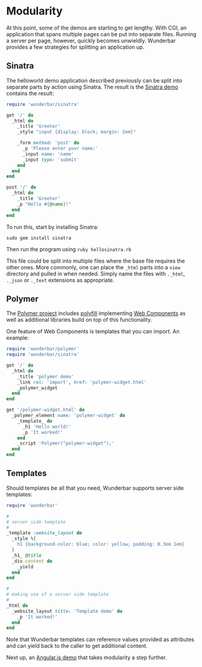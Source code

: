 Modularity
===

At this point, some of the demos are starting to get lengthy.  With CGI, an
application that spans multiple pages can be put into separate files.  Running
a server per page, however, quickly becomes unwieldly.  Wunderbar provides a
few strategies for splitting an application up.

Sinatra
---

The helloworld demo application described previously can be split into
separate parts by action using Sinatra.  The result is the [Sinatra
demo](https://github.com/rubys/wunderbar/blob/master/demo/hellosinatra.rb)
contains the result:

```ruby
require 'wunderbar/sinatra'

get '/' do
  _html do
    _title 'Greeter'
    _style "input {display: block; margin: 2em}"

    _form method: 'post' do
      _p 'Please enter your name:'
      _input name: 'name'
      _input type: 'submit'
    end
  end
end

post '/' do
  _html do
    _title 'Greeter'
    _p "Hello #{@name}!"
  end
end
```

To run this, start by installing Sinatra:

    sudo gem install sinatra

Then run the program using `ruby hellosinatra.rb`

This file could be split into multiple files where the base file requires the
other ones.  More commonly, one can place the `_html` parts into a `view`
directory and pulled in when needed.  Simply name the files with `._html`,
`._json` or `._text` extensions as appropriate.

Polymer
---

The [Polymer project](http://www.polymer-project.org/) includes
[polyfill](http://en.wikipedia.org/wiki/Polyfill)
implementing [Web Components](http://www.w3.org/TR/components-intro/)
as well as additional libraries build on top of this functionality.

One feature of Web Components is templates that you can import.  An example:

```ruby
require 'wunderbar/polymer'
require 'wunderbar/sinatra'

get '/' do
  _html do
    _title 'polymer demo'
    _link rel: 'import', href: 'polymer-widget.html'
    _polymer_widget
  end
end

get '/polymer-widget.html' do
  _polymer_element name: 'polymer-widget' do
    _template_ do
      _h1 'Hello world!'
      _p 'It worked!'
    end
    _script 'Polymer("polymer-widget");'
  end
end
```

Templates
---

Should templates be all that you need, Wunderbar supports server side
templates:

```ruby
require 'wunderbar'

#
# server side template
#
_template :website_layout do
  _style %{
    h1 {background-color: blue; color: yellow; padding: 0.3em 1em}
  }
  _h1_ @title
  _div.content do
    _yield
  end
end

#
# making use of a server side template
#
_html do
  _website_layout title: 'Template demo' do
    _p 'It worked!'
  end
end
```

Note that Wunderbar templates can reference values provided as attributes and
can yield back to the caller to get additional content.

Next up, an [Angular.js demo](AngularJS.md) that takes modularity a step
further.
